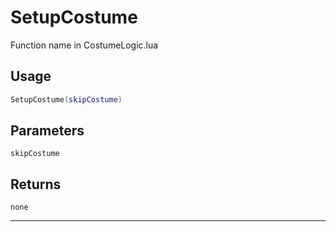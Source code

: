 # SetupCostume
Function name in CostumeLogic.lua
## Usage
```lua
SetupCostume(skipCostume)
```
## Parameters
`skipCostume`
## Returns
`none`

---